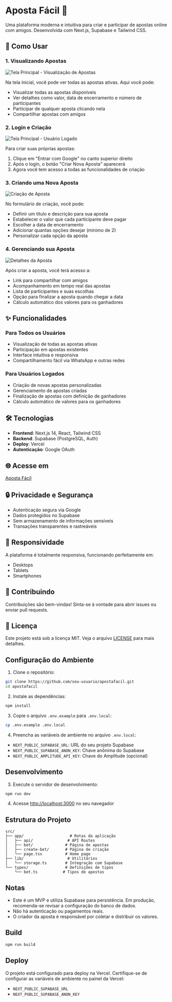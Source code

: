 # Aposta Fácil 🎲

Uma plataforma moderna e intuitiva para criar e participar de apostas online com amigos. Desenvolvida com Next.js, Supabase e Tailwind CSS.

## 🚀 Como Usar

### 1. Visualizando Apostas
![Tela Principal - Visualização de Apostas](public/images/2025-05-03%2017_38_17-.png)

Na tela inicial, você pode ver todas as apostas ativas. Aqui você pode:
- Visualizar todas as apostas disponíveis
- Ver detalhes como valor, data de encerramento e número de participantes
- Participar de qualquer aposta clicando nela
- Compartilhar apostas com amigos

### 2. Login e Criação
![Tela Principal - Usuário Logado](public/images/2025-05-03%2017_38_38-.png)

Para criar suas próprias apostas:
1. Clique em "Entrar com Google" no canto superior direito
2. Após o login, o botão "Criar Nova Aposta" aparecerá
3. Agora você tem acesso a todas as funcionalidades de criação

### 3. Criando uma Nova Aposta
![Criação de Aposta](public/images/2025-05-03%2017_38_44-.png)

No formulário de criação, você pode:
- Definir um título e descrição para sua aposta
- Estabelecer o valor que cada participante deve pagar
- Escolher a data de encerramento
- Adicionar quantas opções desejar (mínimo de 2)
- Personalizar cada opção da aposta

### 4. Gerenciando sua Aposta
![Detalhes da Aposta](public/images/2025-05-03%2017_38_54-.png)

Após criar a aposta, você terá acesso a:
- Link para compartilhar com amigos
- Acompanhamento em tempo real das apostas
- Lista de participantes e suas escolhas
- Opção para finalizar a aposta quando chegar a data
- Cálculo automático dos valores para os ganhadores

## ✨ Funcionalidades

### Para Todos os Usuários
- Visualização de todas as apostas ativas
- Participação em apostas existentes
- Interface intuitiva e responsiva
- Compartilhamento fácil via WhatsApp e outras redes

### Para Usuários Logados
- Criação de novas apostas personalizadas
- Gerenciamento de apostas criadas
- Finalização de apostas com definição de ganhadores
- Cálculo automático de valores para os ganhadores

## 🛠️ Tecnologias

- **Frontend**: Next.js 14, React, Tailwind CSS
- **Backend**: Supabase (PostgreSQL, Auth)
- **Deploy**: Vercel
- **Autenticação**: Google OAuth

## 🌐 Acesse em

[Aposta Fácil](https://apostafacil.vercel.app)

## 🔒 Privacidade e Segurança

- Autenticação segura via Google
- Dados protegidos no Supabase
- Sem armazenamento de informações sensíveis
- Transações transparentes e rastreáveis

## 📱 Responsividade

A plataforma é totalmente responsiva, funcionando perfeitamente em:
- Desktops
- Tablets
- Smartphones

## 🤝 Contribuindo

Contribuições são bem-vindas! Sinta-se à vontade para abrir issues ou enviar pull requests.

## 📄 Licença

Este projeto está sob a licença MIT. Veja o arquivo [LICENSE](LICENSE) para mais detalhes.

## Configuração do Ambiente

1. Clone o repositório:
```bash
git clone https://github.com/seu-usuario/apostafacil.git
cd apostafacil
```

2. Instale as dependências:
```bash
npm install
```

3. Copie o arquivo `.env.example` para `.env.local`:
```bash
cp .env.example .env.local
```

4. Preencha as variáveis de ambiente no arquivo `.env.local`:
- `NEXT_PUBLIC_SUPABASE_URL`: URL do seu projeto Supabase
- `NEXT_PUBLIC_SUPABASE_ANON_KEY`: Chave anônima do Supabase
- `NEXT_PUBLIC_AMPLITUDE_API_KEY`: Chave do Amplitude (opcional)

## Desenvolvimento

3. Execute o servidor de desenvolvimento:
```bash
npm run dev
```

4. Acesse [http://localhost:3000](http://localhost:3000) no seu navegador

## Estrutura do Projeto

```
src/
├── app/                    # Rotas da aplicação
│   ├── api/               # API Routes
│   ├── bet/              # Página de apostas
│   ├── create-bet/       # Página de criação
│   └── page.tsx          # Home page
├── lib/                   # Utilitários
│   └── storage.ts        # Integração com Supabase
└── types/                # Definições de tipos
    └── bet.ts           # Tipos de apostas
```

## Notas

- Este é um MVP e utiliza Supabase para persistência. Em produção, recomenda-se revisar a configuração do banco de dados.
- Não há autenticação ou pagamentos reais.
- O criador da aposta é responsável por coletar e distribuir os valores.

## Build

```bash
npm run build
```

## Deploy

O projeto está configurado para deploy na Vercel. Certifique-se de configurar as variáveis de ambiente no painel da Vercel:

- `NEXT_PUBLIC_SUPABASE_URL`
- `NEXT_PUBLIC_SUPABASE_ANON_KEY`
